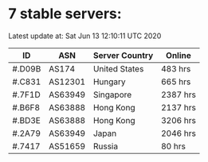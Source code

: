 # 7 stable servers:

Latest update at: Sat Jun 13 12:10:11 UTC 2020

| ID | ASN | Server Country | Online |
| -- | --- | -------------- | ------ |
| #.D09B | AS174 | United States | 483 hrs |
| #.C831 | AS12301 | Hungary | 665 hrs |
| #.7F1D | AS63949 | Singapore | 2387 hrs |
| #.B6F8 | AS63888 | Hong Kong | 2137 hrs |
| #.BD3E | AS63888 | Hong Kong | 3206 hrs |
| #.2A79 | AS63949 | Japan | 2046 hrs |
| #.7417 | AS51659 | Russia | 80 hrs |

